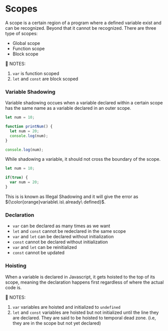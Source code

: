 # Scopes

A scope is a certain region of a program where a defined variable exist and can be recognized. Beyond that it cannot be recognized.
There are three type of scopes:
- Global scope
- Function scope
- Block scope


📢 NOTES: 

1. `var` is function scoped
2. `let` and `const` are block scoped

### Variable Shadowing

Variable shadowing occues when a variable declared within a certain scope has the same name as a variable declared in an outer scope.

```javascript
let num = 10;

function printNum() {
  let num = 20;
  console.log(num);
}

console.log(num);
```

While shadowing a variable, it should not cross the boundary of the scope.

```javascript
let num = 10;

if(true) {
  var num = 20;
}
```
This is is known as Illegal Shadowing and it will give the error as ${\color{orange}variable\ is\ already\ defined}$.

### Declaration

- `var` can be declared as many times as we want
- `let` and `const` cannot be redeclared in the same scope
- `var` and `let` can be declared without initialization
- `const` cannot be declared without initialization
- `var` and `let` can be reinitialized
- `const` cannot be updated

### Hoisting

When a variable is declared in Javascript, it gets hoisted to the top of its scope, meaning the declaration happens first regardless of where the actual code is.

📢 NOTES: 

1. `var` variables are hoisted and initialized to `undefined`
2. `let` and `const` variables are hoisted but not initialized until the line they are declared. They are said to be hoisted to temporal dead zone. (i.e, they are in the scope but not yet declared)
